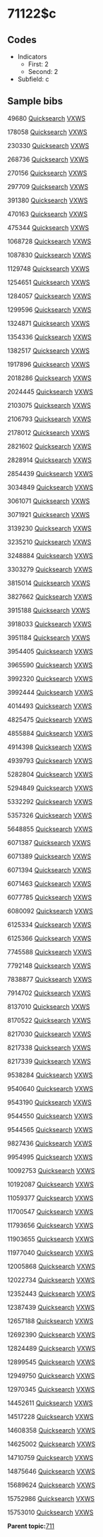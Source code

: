 # 71122$c

## Codes

-   Indicators
    -   First: 2
    -   Second: 2
-   Subfield: c

## Sample bibs

49680 [Quicksearch](https://search.library.yale.edu/catalog/49680) [VXWS](http://prodorbis.library.yale.edu:7014/vxws/GetHoldingsService?bibId=49680)

178058 [Quicksearch](https://search.library.yale.edu/catalog/178058) [VXWS](http://prodorbis.library.yale.edu:7014/vxws/GetHoldingsService?bibId=178058)

230330 [Quicksearch](https://search.library.yale.edu/catalog/230330) [VXWS](http://prodorbis.library.yale.edu:7014/vxws/GetHoldingsService?bibId=230330)

268736 [Quicksearch](https://search.library.yale.edu/catalog/268736) [VXWS](http://prodorbis.library.yale.edu:7014/vxws/GetHoldingsService?bibId=268736)

270156 [Quicksearch](https://search.library.yale.edu/catalog/270156) [VXWS](http://prodorbis.library.yale.edu:7014/vxws/GetHoldingsService?bibId=270156)

297709 [Quicksearch](https://search.library.yale.edu/catalog/297709) [VXWS](http://prodorbis.library.yale.edu:7014/vxws/GetHoldingsService?bibId=297709)

391380 [Quicksearch](https://search.library.yale.edu/catalog/391380) [VXWS](http://prodorbis.library.yale.edu:7014/vxws/GetHoldingsService?bibId=391380)

470163 [Quicksearch](https://search.library.yale.edu/catalog/470163) [VXWS](http://prodorbis.library.yale.edu:7014/vxws/GetHoldingsService?bibId=470163)

475344 [Quicksearch](https://search.library.yale.edu/catalog/475344) [VXWS](http://prodorbis.library.yale.edu:7014/vxws/GetHoldingsService?bibId=475344)

1068728 [Quicksearch](https://search.library.yale.edu/catalog/1068728) [VXWS](http://prodorbis.library.yale.edu:7014/vxws/GetHoldingsService?bibId=1068728)

1087830 [Quicksearch](https://search.library.yale.edu/catalog/1087830) [VXWS](http://prodorbis.library.yale.edu:7014/vxws/GetHoldingsService?bibId=1087830)

1129748 [Quicksearch](https://search.library.yale.edu/catalog/1129748) [VXWS](http://prodorbis.library.yale.edu:7014/vxws/GetHoldingsService?bibId=1129748)

1254651 [Quicksearch](https://search.library.yale.edu/catalog/1254651) [VXWS](http://prodorbis.library.yale.edu:7014/vxws/GetHoldingsService?bibId=1254651)

1284057 [Quicksearch](https://search.library.yale.edu/catalog/1284057) [VXWS](http://prodorbis.library.yale.edu:7014/vxws/GetHoldingsService?bibId=1284057)

1299596 [Quicksearch](https://search.library.yale.edu/catalog/1299596) [VXWS](http://prodorbis.library.yale.edu:7014/vxws/GetHoldingsService?bibId=1299596)

1324871 [Quicksearch](https://search.library.yale.edu/catalog/1324871) [VXWS](http://prodorbis.library.yale.edu:7014/vxws/GetHoldingsService?bibId=1324871)

1354336 [Quicksearch](https://search.library.yale.edu/catalog/1354336) [VXWS](http://prodorbis.library.yale.edu:7014/vxws/GetHoldingsService?bibId=1354336)

1382517 [Quicksearch](https://search.library.yale.edu/catalog/1382517) [VXWS](http://prodorbis.library.yale.edu:7014/vxws/GetHoldingsService?bibId=1382517)

1917896 [Quicksearch](https://search.library.yale.edu/catalog/1917896) [VXWS](http://prodorbis.library.yale.edu:7014/vxws/GetHoldingsService?bibId=1917896)

2018286 [Quicksearch](https://search.library.yale.edu/catalog/2018286) [VXWS](http://prodorbis.library.yale.edu:7014/vxws/GetHoldingsService?bibId=2018286)

2024445 [Quicksearch](https://search.library.yale.edu/catalog/2024445) [VXWS](http://prodorbis.library.yale.edu:7014/vxws/GetHoldingsService?bibId=2024445)

2103075 [Quicksearch](https://search.library.yale.edu/catalog/2103075) [VXWS](http://prodorbis.library.yale.edu:7014/vxws/GetHoldingsService?bibId=2103075)

2106793 [Quicksearch](https://search.library.yale.edu/catalog/2106793) [VXWS](http://prodorbis.library.yale.edu:7014/vxws/GetHoldingsService?bibId=2106793)

2178012 [Quicksearch](https://search.library.yale.edu/catalog/2178012) [VXWS](http://prodorbis.library.yale.edu:7014/vxws/GetHoldingsService?bibId=2178012)

2821602 [Quicksearch](https://search.library.yale.edu/catalog/2821602) [VXWS](http://prodorbis.library.yale.edu:7014/vxws/GetHoldingsService?bibId=2821602)

2828914 [Quicksearch](https://search.library.yale.edu/catalog/2828914) [VXWS](http://prodorbis.library.yale.edu:7014/vxws/GetHoldingsService?bibId=2828914)

2854439 [Quicksearch](https://search.library.yale.edu/catalog/2854439) [VXWS](http://prodorbis.library.yale.edu:7014/vxws/GetHoldingsService?bibId=2854439)

3034849 [Quicksearch](https://search.library.yale.edu/catalog/3034849) [VXWS](http://prodorbis.library.yale.edu:7014/vxws/GetHoldingsService?bibId=3034849)

3061071 [Quicksearch](https://search.library.yale.edu/catalog/3061071) [VXWS](http://prodorbis.library.yale.edu:7014/vxws/GetHoldingsService?bibId=3061071)

3071921 [Quicksearch](https://search.library.yale.edu/catalog/3071921) [VXWS](http://prodorbis.library.yale.edu:7014/vxws/GetHoldingsService?bibId=3071921)

3139230 [Quicksearch](https://search.library.yale.edu/catalog/3139230) [VXWS](http://prodorbis.library.yale.edu:7014/vxws/GetHoldingsService?bibId=3139230)

3235210 [Quicksearch](https://search.library.yale.edu/catalog/3235210) [VXWS](http://prodorbis.library.yale.edu:7014/vxws/GetHoldingsService?bibId=3235210)

3248884 [Quicksearch](https://search.library.yale.edu/catalog/3248884) [VXWS](http://prodorbis.library.yale.edu:7014/vxws/GetHoldingsService?bibId=3248884)

3303279 [Quicksearch](https://search.library.yale.edu/catalog/3303279) [VXWS](http://prodorbis.library.yale.edu:7014/vxws/GetHoldingsService?bibId=3303279)

3815014 [Quicksearch](https://search.library.yale.edu/catalog/3815014) [VXWS](http://prodorbis.library.yale.edu:7014/vxws/GetHoldingsService?bibId=3815014)

3827662 [Quicksearch](https://search.library.yale.edu/catalog/3827662) [VXWS](http://prodorbis.library.yale.edu:7014/vxws/GetHoldingsService?bibId=3827662)

3915188 [Quicksearch](https://search.library.yale.edu/catalog/3915188) [VXWS](http://prodorbis.library.yale.edu:7014/vxws/GetHoldingsService?bibId=3915188)

3918033 [Quicksearch](https://search.library.yale.edu/catalog/3918033) [VXWS](http://prodorbis.library.yale.edu:7014/vxws/GetHoldingsService?bibId=3918033)

3951184 [Quicksearch](https://search.library.yale.edu/catalog/3951184) [VXWS](http://prodorbis.library.yale.edu:7014/vxws/GetHoldingsService?bibId=3951184)

3954405 [Quicksearch](https://search.library.yale.edu/catalog/3954405) [VXWS](http://prodorbis.library.yale.edu:7014/vxws/GetHoldingsService?bibId=3954405)

3965590 [Quicksearch](https://search.library.yale.edu/catalog/3965590) [VXWS](http://prodorbis.library.yale.edu:7014/vxws/GetHoldingsService?bibId=3965590)

3992320 [Quicksearch](https://search.library.yale.edu/catalog/3992320) [VXWS](http://prodorbis.library.yale.edu:7014/vxws/GetHoldingsService?bibId=3992320)

3992444 [Quicksearch](https://search.library.yale.edu/catalog/3992444) [VXWS](http://prodorbis.library.yale.edu:7014/vxws/GetHoldingsService?bibId=3992444)

4014493 [Quicksearch](https://search.library.yale.edu/catalog/4014493) [VXWS](http://prodorbis.library.yale.edu:7014/vxws/GetHoldingsService?bibId=4014493)

4825475 [Quicksearch](https://search.library.yale.edu/catalog/4825475) [VXWS](http://prodorbis.library.yale.edu:7014/vxws/GetHoldingsService?bibId=4825475)

4855884 [Quicksearch](https://search.library.yale.edu/catalog/4855884) [VXWS](http://prodorbis.library.yale.edu:7014/vxws/GetHoldingsService?bibId=4855884)

4914398 [Quicksearch](https://search.library.yale.edu/catalog/4914398) [VXWS](http://prodorbis.library.yale.edu:7014/vxws/GetHoldingsService?bibId=4914398)

4939793 [Quicksearch](https://search.library.yale.edu/catalog/4939793) [VXWS](http://prodorbis.library.yale.edu:7014/vxws/GetHoldingsService?bibId=4939793)

5282804 [Quicksearch](https://search.library.yale.edu/catalog/5282804) [VXWS](http://prodorbis.library.yale.edu:7014/vxws/GetHoldingsService?bibId=5282804)

5294849 [Quicksearch](https://search.library.yale.edu/catalog/5294849) [VXWS](http://prodorbis.library.yale.edu:7014/vxws/GetHoldingsService?bibId=5294849)

5332292 [Quicksearch](https://search.library.yale.edu/catalog/5332292) [VXWS](http://prodorbis.library.yale.edu:7014/vxws/GetHoldingsService?bibId=5332292)

5357326 [Quicksearch](https://search.library.yale.edu/catalog/5357326) [VXWS](http://prodorbis.library.yale.edu:7014/vxws/GetHoldingsService?bibId=5357326)

5648855 [Quicksearch](https://search.library.yale.edu/catalog/5648855) [VXWS](http://prodorbis.library.yale.edu:7014/vxws/GetHoldingsService?bibId=5648855)

6071387 [Quicksearch](https://search.library.yale.edu/catalog/6071387) [VXWS](http://prodorbis.library.yale.edu:7014/vxws/GetHoldingsService?bibId=6071387)

6071389 [Quicksearch](https://search.library.yale.edu/catalog/6071389) [VXWS](http://prodorbis.library.yale.edu:7014/vxws/GetHoldingsService?bibId=6071389)

6071394 [Quicksearch](https://search.library.yale.edu/catalog/6071394) [VXWS](http://prodorbis.library.yale.edu:7014/vxws/GetHoldingsService?bibId=6071394)

6071463 [Quicksearch](https://search.library.yale.edu/catalog/6071463) [VXWS](http://prodorbis.library.yale.edu:7014/vxws/GetHoldingsService?bibId=6071463)

6077785 [Quicksearch](https://search.library.yale.edu/catalog/6077785) [VXWS](http://prodorbis.library.yale.edu:7014/vxws/GetHoldingsService?bibId=6077785)

6080092 [Quicksearch](https://search.library.yale.edu/catalog/6080092) [VXWS](http://prodorbis.library.yale.edu:7014/vxws/GetHoldingsService?bibId=6080092)

6125334 [Quicksearch](https://search.library.yale.edu/catalog/6125334) [VXWS](http://prodorbis.library.yale.edu:7014/vxws/GetHoldingsService?bibId=6125334)

6125366 [Quicksearch](https://search.library.yale.edu/catalog/6125366) [VXWS](http://prodorbis.library.yale.edu:7014/vxws/GetHoldingsService?bibId=6125366)

7745588 [Quicksearch](https://search.library.yale.edu/catalog/7745588) [VXWS](http://prodorbis.library.yale.edu:7014/vxws/GetHoldingsService?bibId=7745588)

7792148 [Quicksearch](https://search.library.yale.edu/catalog/7792148) [VXWS](http://prodorbis.library.yale.edu:7014/vxws/GetHoldingsService?bibId=7792148)

7838877 [Quicksearch](https://search.library.yale.edu/catalog/7838877) [VXWS](http://prodorbis.library.yale.edu:7014/vxws/GetHoldingsService?bibId=7838877)

7914702 [Quicksearch](https://search.library.yale.edu/catalog/7914702) [VXWS](http://prodorbis.library.yale.edu:7014/vxws/GetHoldingsService?bibId=7914702)

8137010 [Quicksearch](https://search.library.yale.edu/catalog/8137010) [VXWS](http://prodorbis.library.yale.edu:7014/vxws/GetHoldingsService?bibId=8137010)

8170522 [Quicksearch](https://search.library.yale.edu/catalog/8170522) [VXWS](http://prodorbis.library.yale.edu:7014/vxws/GetHoldingsService?bibId=8170522)

8217030 [Quicksearch](https://search.library.yale.edu/catalog/8217030) [VXWS](http://prodorbis.library.yale.edu:7014/vxws/GetHoldingsService?bibId=8217030)

8217338 [Quicksearch](https://search.library.yale.edu/catalog/8217338) [VXWS](http://prodorbis.library.yale.edu:7014/vxws/GetHoldingsService?bibId=8217338)

8217339 [Quicksearch](https://search.library.yale.edu/catalog/8217339) [VXWS](http://prodorbis.library.yale.edu:7014/vxws/GetHoldingsService?bibId=8217339)

9538284 [Quicksearch](https://search.library.yale.edu/catalog/9538284) [VXWS](http://prodorbis.library.yale.edu:7014/vxws/GetHoldingsService?bibId=9538284)

9540640 [Quicksearch](https://search.library.yale.edu/catalog/9540640) [VXWS](http://prodorbis.library.yale.edu:7014/vxws/GetHoldingsService?bibId=9540640)

9543190 [Quicksearch](https://search.library.yale.edu/catalog/9543190) [VXWS](http://prodorbis.library.yale.edu:7014/vxws/GetHoldingsService?bibId=9543190)

9544550 [Quicksearch](https://search.library.yale.edu/catalog/9544550) [VXWS](http://prodorbis.library.yale.edu:7014/vxws/GetHoldingsService?bibId=9544550)

9544565 [Quicksearch](https://search.library.yale.edu/catalog/9544565) [VXWS](http://prodorbis.library.yale.edu:7014/vxws/GetHoldingsService?bibId=9544565)

9827436 [Quicksearch](https://search.library.yale.edu/catalog/9827436) [VXWS](http://prodorbis.library.yale.edu:7014/vxws/GetHoldingsService?bibId=9827436)

9954995 [Quicksearch](https://search.library.yale.edu/catalog/9954995) [VXWS](http://prodorbis.library.yale.edu:7014/vxws/GetHoldingsService?bibId=9954995)

10092753 [Quicksearch](https://search.library.yale.edu/catalog/10092753) [VXWS](http://prodorbis.library.yale.edu:7014/vxws/GetHoldingsService?bibId=10092753)

10192087 [Quicksearch](https://search.library.yale.edu/catalog/10192087) [VXWS](http://prodorbis.library.yale.edu:7014/vxws/GetHoldingsService?bibId=10192087)

11059377 [Quicksearch](https://search.library.yale.edu/catalog/11059377) [VXWS](http://prodorbis.library.yale.edu:7014/vxws/GetHoldingsService?bibId=11059377)

11700547 [Quicksearch](https://search.library.yale.edu/catalog/11700547) [VXWS](http://prodorbis.library.yale.edu:7014/vxws/GetHoldingsService?bibId=11700547)

11793656 [Quicksearch](https://search.library.yale.edu/catalog/11793656) [VXWS](http://prodorbis.library.yale.edu:7014/vxws/GetHoldingsService?bibId=11793656)

11903655 [Quicksearch](https://search.library.yale.edu/catalog/11903655) [VXWS](http://prodorbis.library.yale.edu:7014/vxws/GetHoldingsService?bibId=11903655)

11977040 [Quicksearch](https://search.library.yale.edu/catalog/11977040) [VXWS](http://prodorbis.library.yale.edu:7014/vxws/GetHoldingsService?bibId=11977040)

12005868 [Quicksearch](https://search.library.yale.edu/catalog/12005868) [VXWS](http://prodorbis.library.yale.edu:7014/vxws/GetHoldingsService?bibId=12005868)

12022734 [Quicksearch](https://search.library.yale.edu/catalog/12022734) [VXWS](http://prodorbis.library.yale.edu:7014/vxws/GetHoldingsService?bibId=12022734)

12352443 [Quicksearch](https://search.library.yale.edu/catalog/12352443) [VXWS](http://prodorbis.library.yale.edu:7014/vxws/GetHoldingsService?bibId=12352443)

12387439 [Quicksearch](https://search.library.yale.edu/catalog/12387439) [VXWS](http://prodorbis.library.yale.edu:7014/vxws/GetHoldingsService?bibId=12387439)

12657188 [Quicksearch](https://search.library.yale.edu/catalog/12657188) [VXWS](http://prodorbis.library.yale.edu:7014/vxws/GetHoldingsService?bibId=12657188)

12692390 [Quicksearch](https://search.library.yale.edu/catalog/12692390) [VXWS](http://prodorbis.library.yale.edu:7014/vxws/GetHoldingsService?bibId=12692390)

12824489 [Quicksearch](https://search.library.yale.edu/catalog/12824489) [VXWS](http://prodorbis.library.yale.edu:7014/vxws/GetHoldingsService?bibId=12824489)

12899545 [Quicksearch](https://search.library.yale.edu/catalog/12899545) [VXWS](http://prodorbis.library.yale.edu:7014/vxws/GetHoldingsService?bibId=12899545)

12949750 [Quicksearch](https://search.library.yale.edu/catalog/12949750) [VXWS](http://prodorbis.library.yale.edu:7014/vxws/GetHoldingsService?bibId=12949750)

12970345 [Quicksearch](https://search.library.yale.edu/catalog/12970345) [VXWS](http://prodorbis.library.yale.edu:7014/vxws/GetHoldingsService?bibId=12970345)

14452611 [Quicksearch](https://search.library.yale.edu/catalog/14452611) [VXWS](http://prodorbis.library.yale.edu:7014/vxws/GetHoldingsService?bibId=14452611)

14517228 [Quicksearch](https://search.library.yale.edu/catalog/14517228) [VXWS](http://prodorbis.library.yale.edu:7014/vxws/GetHoldingsService?bibId=14517228)

14608358 [Quicksearch](https://search.library.yale.edu/catalog/14608358) [VXWS](http://prodorbis.library.yale.edu:7014/vxws/GetHoldingsService?bibId=14608358)

14625002 [Quicksearch](https://search.library.yale.edu/catalog/14625002) [VXWS](http://prodorbis.library.yale.edu:7014/vxws/GetHoldingsService?bibId=14625002)

14710759 [Quicksearch](https://search.library.yale.edu/catalog/14710759) [VXWS](http://prodorbis.library.yale.edu:7014/vxws/GetHoldingsService?bibId=14710759)

14875646 [Quicksearch](https://search.library.yale.edu/catalog/14875646) [VXWS](http://prodorbis.library.yale.edu:7014/vxws/GetHoldingsService?bibId=14875646)

15689624 [Quicksearch](https://search.library.yale.edu/catalog/15689624) [VXWS](http://prodorbis.library.yale.edu:7014/vxws/GetHoldingsService?bibId=15689624)

15752986 [Quicksearch](https://search.library.yale.edu/catalog/15752986) [VXWS](http://prodorbis.library.yale.edu:7014/vxws/GetHoldingsService?bibId=15752986)

15753010 [Quicksearch](https://search.library.yale.edu/catalog/15753010) [VXWS](http://prodorbis.library.yale.edu:7014/vxws/GetHoldingsService?bibId=15753010)

**Parent topic:**[711](../../tags/711/711.md)

